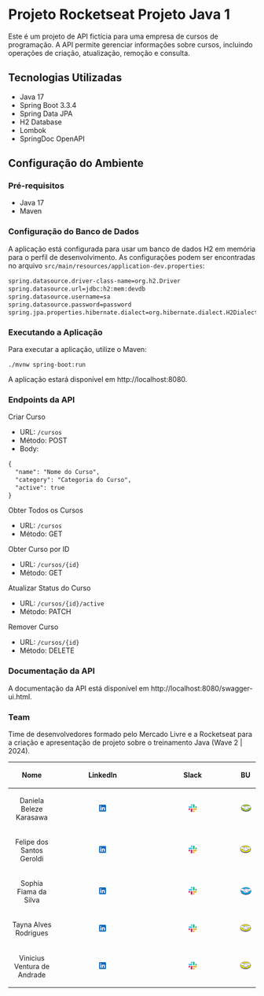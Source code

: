 
# Projeto Rocketseat Projeto Java 1

Este é um projeto de API fictícia para uma empresa de cursos de programação. A API permite gerenciar informações sobre cursos, incluindo operações de criação, atualização, remoção e consulta.

## Tecnologias Utilizadas

- Java 17
- Spring Boot 3.3.4
- Spring Data JPA
- H2 Database
- Lombok
- SpringDoc OpenAPI

## Configuração do Ambiente

### Pré-requisitos

- Java 17
- Maven

### Configuração do Banco de Dados

A aplicação está configurada para usar um banco de dados H2 em memória para o perfil de desenvolvimento. As configurações podem ser encontradas no arquivo `src/main/resources/application-dev.properties`:

```properties
spring.datasource.driver-class-name=org.h2.Driver
spring.datasource.url=jdbc:h2:mem:devdb
spring.datasource.username=sa
spring.datasource.password=password
spring.jpa.properties.hibernate.dialect=org.hibernate.dialect.H2Dialect

```



### Executando a Aplicação
Para executar a aplicação, utilize o Maven:

```
./mvnw spring-boot:run
```

A aplicação estará disponível em http://localhost:8080.

### Endpoints da API
Criar Curso
- URL: `/cursos`
- Método: POST
- Body:

```
{
  "name": "Nome do Curso",
  "category": "Categoria do Curso",
  "active": true
}

```

Obter Todos os Cursos
- URL: `/cursos`
- Método: GET

Obter Curso por ID
- URL: `/cursos/{id}`
- Método: GET

Atualizar Status do Curso
- URL: `/cursos/{id}/active`
- Método: PATCH

Remover Curso
- URL: `/cursos/{id}`
- Método: DELETE


### Documentação da API
A documentação da API está disponível em http://localhost:8080/swagger-ui.html.


### Team

Time de desenvolvedores formado pelo Mercado Livre e a Rocketseat para a criação e apresentação de projeto sobre o treinamento Java (Wave 2 | 2024).

| <p align="center">Nome</p>  | <p align="center">LinkedIn</p>  | <p align="center">Slack</p> | <p align="center">BU</p> |
|-----------------------------|------------------------------------------------------------------------------------------------------------------------------------------|--------------------------------------------------------------------------------------------------------------------------------------------|------------------------------------------------------------------------------------------------------------------------------------|
| <p align="center">Daniela Beleze Karasawa</p>         | <p align="center">[<img src = "src/assets/img/logo_linkedin.svg" alt="linkend" width="10%"/>](https://www.linkedin.com/in/danielakarasawa)</p> | <p align="center">[<img src = "src/assets/img/logo_slack.svg" alt="slack" width="10%"/>](https://meli.enterprise.slack.com/team/UTKTT9ZQQ)</p>   | <p align="center">[<img src = "src/assets/img/m_envios.png" alt="mercado envios" width="100%"/>](http://www.mercadolivre.com.br)</p>     |
| <p align="center">Felipe dos Santos Geroldi</p>      | <p align="center">[<img src = "src/assets/img/logo_linkedin.svg" alt="linkend" width="10%"/>](https://www.linkedin.com/in/felipe-geroldi/)</p> | <p align="center">[<img src = "src/assets/img/logo_slack.svg" alt="slack" width="10%"/>](https://meli.enterprise.slack.com/team/U06Q43CQ5KN)</p> | <p align="center">[<img src = "src/assets/img/m_marketplace.png" alt="mercado livre" width="100%"/>](http://www.mercadolivre.com.br)</p> |
| <p align="center">Sophia Fiama da Silva</p>         | <p align="center">[<img src = "src/assets/img/logo_linkedin.svg" alt="linkend" width="10%"/>](https://www.linkedin.com/in/sophiafiama/)</p>    | <p align="center">[<img src = "src/assets/img/logo_slack.svg" alt="slack" width="10%"/>](https://meli.enterprise.slack.com/team/U03PXBS6T98)</p> | <p align="center">[<img src = "src/assets/img/m_pago.png" alt="mercado pago" width="100%"/>](http://www.mercadopago.com.br)</p>          |
| <p align="center">Tayna Alves Rodrigues</p>        | <p align="center">[<img src = "src/assets/img/logo_linkedin.svg" alt="linkend" width="10%"/>](https://www.linkedin.com/in/oituty/)</p>         | <p align="center">[<img src = "src/assets/img/logo_slack.svg" alt="slack" width="10%"/>](https://meli.enterprise.slack.com/team/U06PV0E0T0W)</p> | <p align="center">[<img src = "src/assets/img/m_marketplace.png" alt="mercado livre" width="100%"/>](http://www.mercadolivre.com.br)</p> |
| <p align="center">Vinicius Ventura de Andrade</p>  | <p align="center">[<img src = "src/assets/img/logo_linkedin.svg" alt="linkend" width="10%"/>](https://www.linkedin.com/in/vini-ventura29/)</p> | <p align="center">[<img src = "src/assets/img/logo_slack.svg" alt="slack" width="10%"/>](https://meli.enterprise.slack.com/team/U06PV004UDC)</p> | <p align="center">[<img src = "src/assets/img/m_marketplace.png" alt="mercado livre" width="100%"/>](http://www.mercadolivre.com.br)</p> |


